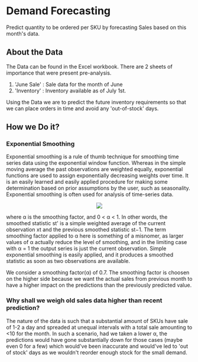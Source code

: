 # Demand Forecasting
Predict quantity to be ordered per SKU by forecasting Sales based on this month's data.

## About the Data
The Data can be found in the Excel workbook. There are 2 sheets of importance that were present pre-analysis.
1) 'June Sale' : Sale data for the month of June
2) 'Inventory' : Inventory available as of July 1st.

 Using the Data we are to predict the future inventory requirements so that we can place orders in time and avoid any 'out-of-stock' days.
 
 ## How we Do it?
 
 ### Exponential Smoothing
 
 Exponential smoothing is a rule of thumb technique for smoothing time series data using the exponential window function. Whereas in the simple moving average the past observations are weighted equally, exponential functions are used to assign exponentially decreasing weights over time. It is an easily learned and easily applied procedure for making some determination based on prior assumptions by the user, such as seasonality. Exponential smoothing is often used for analysis of time-series data.
<p align='center'>
 <img src = 'https://wikimedia.org/api/rest_v1/media/math/render/svg/3e907f6034bf9fdf4224ac372adc1e8900d96ff1' align = center>
 </p>
 
 where α is the smoothing factor, and 0 < α < 1. In other words, the smoothed statistic st' is a simple weighted average of the current observation xt and the previous smoothed statistic st−1. The term smoothing factor applied to α here is something of a misnomer, as larger values of α actually reduce the level of smoothing, and in the limiting case with α = 1 the output series is just the current observation. Simple exponential smoothing is easily applied, and it produces a smoothed statistic as soon as two observations are available.
 
 We consider a smoothing factor(α) of 0.7.  The smoothing factor is choosen on the higher side because we want the actual sales from previous month to have a higher impact on the predictions than the previously predicted value. 
 
 ### Why shall we weigh old sales data higher than recent prediction?
 
 The nature of the data is such that a substantial amount of SKUs have sale of 1-2 a day and spreaded at unequal intervals with a total sale amounting to <10 for the month. In such a scenario, had we taken a lower α, the predictions would have gone substantially down for those cases (maybe even 0 for a few) which would've been inaccurate and would've led to 'out of stock' days as we wouldn't reorder enough stock for the small demand. 
 
 

 

